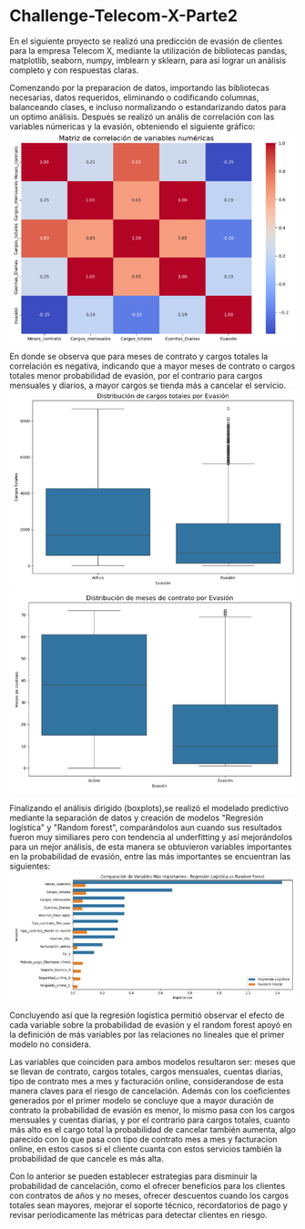 # Challenge-Telecom-X-Parte2
 En el siguiente proyecto se realizó una predicción de evasión de clientes para la empresa Telecom X, mediante la utilización de bibliotecas pandas, matplotlib, seaborn, numpy, imblearn y sklearn, para así lograr un análisis completo y con respuestas claras.
 
 Comenzando por la preparacion de datos, importando las bibliotecas necesarias, datos requeridos, eliminando o codificando columnas, balanceando clases, e incluso normalizando o estandarizando datos para un optimo análisis.
 Después se realizó un anális de correlación con las variables númericas y la evasión, obteniendo el siguiente gráfico:
 ![Matriz de correlación](correlacion.png)
 En donde se observa que para meses de contrato y cargos totales la correlación es negativa, indicando que a mayor meses de contrato o cargos totales menor probabilidad de evasión, por el contrario para cargos mensuales y diarios, a mayor cargos se tienda más a cancelar el servicio.
![Boxplot cargos totales vs evasión](boxplot_1.png)
![Boxplot meses de contrato vs evasión](boxplot_2.png)

Finalizando el análisis dirigido (boxplots),se realizó el modelado predictivo mediante la separación de datos y creación de modelos "Regresión logística" y "Random forest", comparándolos aun cuando sus resultados fueron muy similiares pero con tendencia al underfitting y así mejorándolos para un mejor análisis, de esta manera se obtuvieron variables importantes en la probabilidad de evasión, entre las más importantes se encuentran las siguientes:
![Variables importantes](importancia_variables.png)

Concluyendo así que la regresión logística permitió observar el efecto de cada variable sobre la probabilidad de evasión y el random forest apoyó en la definición de más variables por las relaciones no lineales que el primer modelo no considera.

Las variables que coinciden para ambos modelos resultaron ser: meses que se llevan de contrato, cargos totales, cargos mensuales, cuentas diarias, tipo de contrato mes a mes y facturación online, considerandose de esta manera claves para el riesgo de cancelación. Además con los coeficientes generados por el primer modelo se concluye que a mayor duración de contrato la probabilidad de evasión es menor, lo mismo pasa con los cargos mensuales y cuentas diarias, y por el contrario para cargos totales, cuanto más alto es el cargo total la probabilidad de cancelar también aumenta, algo parecido con lo que pasa con tipo de contrato mes a mes y facturacion online, en estos casos si el cliente cuanta con estos servicios también la probabilidad de que cancele es más alta.

Con lo anterior se pueden establecer estrategias para disminuir la probabilidad de cancelación, como el ofrecer beneficios para los clientes con contratos de años y no meses, ofrecer descuentos cuando los cargos totales sean mayores, mejorar el soporte técnico, recordatorios de pago y revisar periodicamente las métricas para detectar clientes en riesgo.

